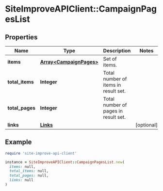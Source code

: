 # SiteImproveAPIClient::CampaignPagesList

## Properties

| Name | Type | Description | Notes |
| ---- | ---- | ----------- | ----- |
| **items** | [**Array&lt;CampaignPages&gt;**](CampaignPages.md) | Set of items. |  |
| **total_items** | **Integer** | Total number of items in result set. |  |
| **total_pages** | **Integer** | Total number of pages in result set. |  |
| **links** | [**Links**](Links.md) |  | [optional] |

## Example

```ruby
require 'site-improve-api-client'

instance = SiteImproveAPIClient::CampaignPagesList.new(
  items: null,
  total_items: null,
  total_pages: null,
  links: null
)
```


